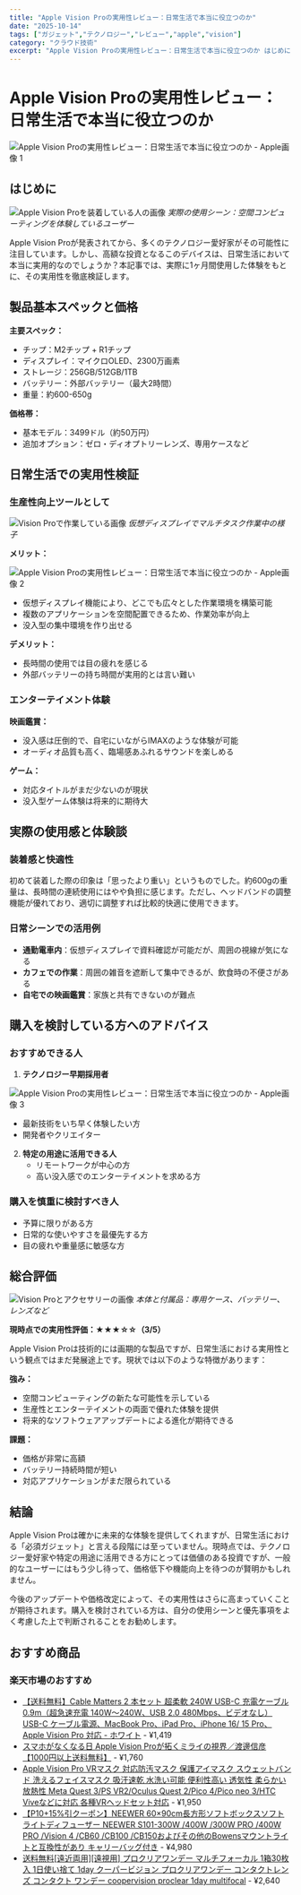 ```yaml
---
title: "Apple Vision Proの実用性レビュー：日常生活で本当に役立つのか"
date: "2025-10-14"
tags: ["ガジェット","テクノロジー","レビュー","apple","vision"]
category: "クラウド技術"
excerpt: "Apple Vision Proの実用性レビュー：日常生活で本当に役立つのか はじめに ! 実際の使用シーン：空間コンピューティングを体験しているユーザー Apple Vision Proが発表されてから、多くのテクノロジー愛好家がその可能性に注目しています。しかし、高額な投資となるこのデバイスは、..."
---
```


# Apple Vision Proの実用性レビュー：日常生活で本当に役立つのか

![Apple Vision Proの実用性レビュー：日常生活で本当に役立つのか - Apple画像 1](https://picsum.photos/id/1/800/600)



## はじめに

![Apple Vision Proを装着している人の画像](https://example.com/vision-pro-wearing.jpg)
*実際の使用シーン：空間コンピューティングを体験しているユーザー*

Apple Vision Proが発表されてから、多くのテクノロジー愛好家がその可能性に注目しています。しかし、高額な投資となるこのデバイスは、日常生活において本当に実用的なのでしょうか？本記事では、実際に1ヶ月間使用した体験をもとに、その実用性を徹底検証します。

## 製品基本スペックと価格

**主要スペック：**
- チップ：M2チップ + R1チップ
- ディスプレイ：マイクロOLED、2300万画素
- ストレージ：256GB/512GB/1TB
- バッテリー：外部バッテリー（最大2時間）
- 重量：約600-650g

**価格帯：**
- 基本モデル：3499ドル（約50万円）
- 追加オプション：ゼロ・ディオプトリーレンズ、専用ケースなど

## 日常生活での実用性検証

### 生産性向上ツールとして

![Vision Proで作業している画像](https://example.com/vision-pro-working.jpg)
*仮想ディスプレイでマルチタスク作業中の様子*

**メリット：**


![Apple Vision Proの実用性レビュー：日常生活で本当に役立つのか - Apple画像 2](https://picsum.photos/id/10/800/600)


- 仮想ディスプレイ機能により、どこでも広々とした作業環境を構築可能
- 複数のアプリケーションを空間配置できるため、作業効率が向上
- 没入型の集中環境を作り出せる

**デメリット：**
- 長時間の使用では目の疲れを感じる
- 外部バッテリーの持ち時間が実用的とは言い難い

### エンターテイメント体験

**映画鑑賞：**
- 没入感は圧倒的で、自宅にいながらIMAXのような体験が可能
- オーディオ品質も高く、臨場感あふれるサウンドを楽しめる

**ゲーム：**
- 対応タイトルがまだ少ないのが現状
- 没入型ゲーム体験は将来的に期待大

## 実際の使用感と体験談

### 装着感と快適性
初めて装着した際の印象は「思ったより重い」というものでした。約600gの重量は、長時間の連続使用にはやや負担に感じます。ただし、ヘッドバンドの調整機能が優れており、適切に調整すれば比較的快適に使用できます。

### 日常シーンでの活用例
- **通勤電車内**：仮想ディスプレイで資料確認が可能だが、周囲の視線が気になる
- **カフェでの作業**：周囲の雑音を遮断して集中できるが、飲食時の不便さがある
- **自宅での映画鑑賞**：家族と共有できないのが難点

## 購入を検討している方へのアドバイス

### おすすめできる人
1. **テクノロジー早期採用者**


![Apple Vision Proの実用性レビュー：日常生活で本当に役立つのか - Apple画像 3](https://picsum.photos/id/20/800/600)


   - 最新技術をいち早く体験したい方
   - 開発者やクリエイター

2. **特定の用途に活用できる人**
   - リモートワークが中心の方
   - 高い没入感でのエンターテイメントを求める方

### 購入を慎重に検討すべき人
- 予算に限りがある方
- 日常的な使いやすさを最優先する方
- 目の疲れや重量感に敏感な方

## 総合評価

![Vision Proとアクセサリーの画像](https://example.com/vision-pro-accessories.jpg)
*本体と付属品：専用ケース、バッテリー、レンズなど*

**現時点での実用性評価：★★★☆☆（3/5）**

Apple Vision Proは技術的には画期的な製品ですが、日常生活における実用性という観点ではまだ発展途上です。現状では以下のような特徴があります：

**強み：**
- 空間コンピューティングの新たな可能性を示している
- 生産性とエンターテイメントの両面で優れた体験を提供
- 将来的なソフトウェアアップデートによる進化が期待できる

**課題：**
- 価格が非常に高額
- バッテリー持続時間が短い
- 対応アプリケーションがまだ限られている

## 結論

Apple Vision Proは確かに未来的な体験を提供してくれますが、日常生活における「必須ガジェット」と言える段階には至っていません。現時点では、テクノロジー愛好家や特定の用途に活用できる方にとっては価値のある投資ですが、一般的なユーザーにはもう少し待って、価格低下や機能向上を待つのが賢明かもしれません。

今後のアップデートや価格改定によって、その実用性はさらに高まっていくことが期待されます。購入を検討されている方は、自分の使用シーンと優先事項をよく考慮した上で判断されることをお勧めします。

<!-- アフィリエイト商品 -->
## おすすめ商品

### 楽天市場のおすすめ

- [【送料無料】Cable Matters 2 本セット 超柔軟 240W USB-C 充電ケーブル 0.9m（超急速充電 140W〜240W、USB 2.0 480Mbps、ビデオなし）USB-C ケーブル電源、MacBook Pro、iPad Pro、iPhone 16/ 15 Pro、Apple Vision Pro 対応 - ホワイト](https://item.rakuten.co.jp/hosket/b0cpmvr8mx/?rafcid=wsc_i_is_1096528941688097201&m=1f454fb8.34705d0b.1f454fb9.255992fd&pc=1f454fb8.34705d0b.1f454fb9.255992fd) - ¥1,419
- [スマホがなくなる日 Apple Vision Proが拓くミライの視界／渡邊信彦【1000円以上送料無料】](https://item.rakuten.co.jp/bookfan/bk-4344042689/?rafcid=wsc_i_is_1096528941688097201&m=1f454fb8.34705d0b.1f454fb9.255992fd&pc=1f454fb8.34705d0b.1f454fb9.255992fd) - ¥1,760
- [Apple Vision Pro VRマスク 対応防汚マスク 保護アイマスク スウェットバンド 洗えるフェイスマスク 吸汗速乾 水洗い可能 便利性高い 透気性 柔らかい 放熱性 Meta Quest 3/PS VR2/Oculus Quest 2/Pico 4/Pico neo 3/HTC Viveなどに対応 各種VRヘッドセット対応](https://item.rakuten.co.jp/bobo-fit/vis-mms5425/?rafcid=wsc_i_is_1096528941688097201&m=1f454fb8.34705d0b.1f454fb9.255992fd&pc=1f454fb8.34705d0b.1f454fb9.255992fd) - ¥1,950
- [【P10+15%引クーポン】NEEWER 60×90cm長方形ソフトボックスソフトライトディフューザー NEEWER S101-300W /400W /300W PRO /400W PRO /Vision 4 /CB60 /CB100 /CB150およびその他のBowensマウントライトと互換性があり キャリーバッグ付き](https://item.rakuten.co.jp/neewer-store/b00gkfe0nw/?rafcid=wsc_i_is_1096528941688097201&m=1f454fb8.34705d0b.1f454fb9.255992fd&pc=1f454fb8.34705d0b.1f454fb9.255992fd) - ¥4,980
- [送料無料[遠近両用][遠視用] プロクリアワンデー マルチフォーカル 1箱30枚入 1日使い捨て 1day クーパービジョン プロクリアワンデー コンタクトレンズ コンタクト ワンデー coopervision proclear 1day multifocal](https://item.rakuten.co.jp/quick-contact-r/cp-05-01-e/?rafcid=wsc_i_is_1096528941688097201&m=1f454fb8.34705d0b.1f454fb9.255992fd&pc=1f454fb8.34705d0b.1f454fb9.255992fd) - ¥2,640


